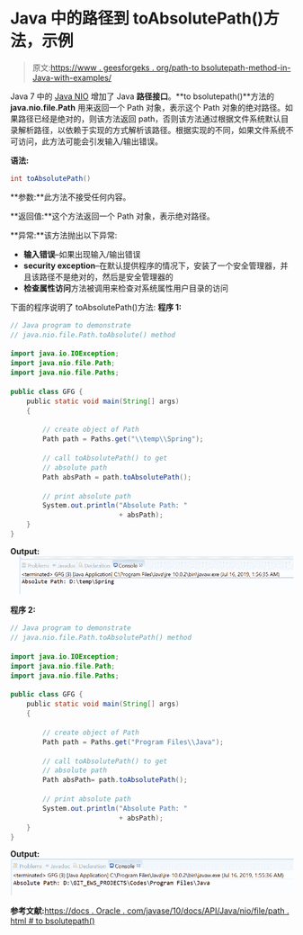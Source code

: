 # Java 中的路径到 toAbsolutePath()方法，示例

> 原文:[https://www . geesforgeks . org/path-to bsolutepath-method-in-Java-with-examples/](https://www.geeksforgeeks.org/path-toabsolutepath-method-in-java-with-examples/)

Java 7 中的 [Java NIO](https://www.geeksforgeeks.org/tag/java-nio-package/) 增加了 Java **路径接口**。**to bsolutepath()**方法的 **java.nio.file.Path** 用来返回一个 Path 对象，表示这个 Path 对象的绝对路径。如果路径已经是绝对的，则该方法返回 path，否则该方法通过根据文件系统默认目录解析路径，以依赖于实现的方式解析该路径。根据实现的不同，如果文件系统不可访问，此方法可能会引发输入/输出错误。

**语法:**

```java
int toAbsolutePath()

```

**参数:**此方法不接受任何内容。

**返回值:**这个方法返回一个 Path 对象，表示绝对路径。

**异常:**该方法抛出以下异常:

*   **输入错误**–如果出现输入/输出错误
*   **security exception**–在默认提供程序的情况下，安装了一个安全管理器，并且该路径不是绝对的，然后是安全管理器的
*   **检查属性访问**方法被调用来检查对系统属性用户目录的访问

下面的程序说明了 toAbsolutePath()方法:
**程序 1:**

```java
// Java program to demonstrate
// java.nio.file.Path.toAbsolute() method

import java.io.IOException;
import java.nio.file.Path;
import java.nio.file.Paths;

public class GFG {
    public static void main(String[] args)
    {

        // create object of Path
        Path path = Paths.get("\\temp\\Spring");

        // call toAbsolutePath() to get
        // absolute path
        Path absPath = path.toAbsolutePath();

        // print absolute path
        System.out.println("Absolute Path: "
                           + absPath);
    }
}
```

**Output:**[![](img/f8e31d5492ea11fbf87c53e3d5ded3ec.png)](https://media.geeksforgeeks.org/wp-content/uploads/20190716015743/toAbsolute1.png)

**程序 2:**

```java
// Java program to demonstrate
// java.nio.file.Path.toAbsolutePath() method

import java.io.IOException;
import java.nio.file.Path;
import java.nio.file.Paths;

public class GFG {
    public static void main(String[] args)
    {

        // create object of Path
        Path path = Paths.get("Program Files\\Java");

        // call toAbsolutePath() to get
        // absolute path
        Path absPath= path.toAbsolutePath();

        // print absolute path
        System.out.println("Absolute Path: "
                           + absPath);
    }
}
```

**Output:**[![](img/395d0a41c2c8dc7b34542b89a6376e7a.png)](https://media.geeksforgeeks.org/wp-content/uploads/20190716015803/toAbsolute2.png)

**参考文献:**[https://docs . Oracle . com/javase/10/docs/API/Java/nio/file/path . html # to bsolutepath()](https://docs.oracle.com/javase/10/docs/api/java/nio/file/Path.html#toAbsolutePath())